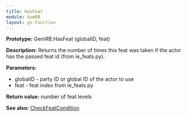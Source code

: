 ```yaml
---
title: HasFeat
module: GemRB
layout: gs-function
---
```


**Prototype:** GemRB.HasFeat (globalID, feat)

**Description:** Returns the number of times this feat was taken if the 
actor has the passed feat id (from ie_feats.py).

**Parameters:** 
  * globalID - party ID or global ID of the actor to use
  * feat - feat index from ie_feats.py

**Return value:** number of feat levels

**See also:** [CheckFeatCondition](CheckFeatCondition.md)

